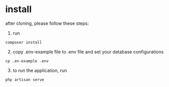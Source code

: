 # install

after cloning, please follow these steps:

1. run
```
composer install
```

2. copy .env-example file to .env file and set your database configurations

```
cp .en-example .env
```

3. to run the application, run 
```
php artisan serve 
```